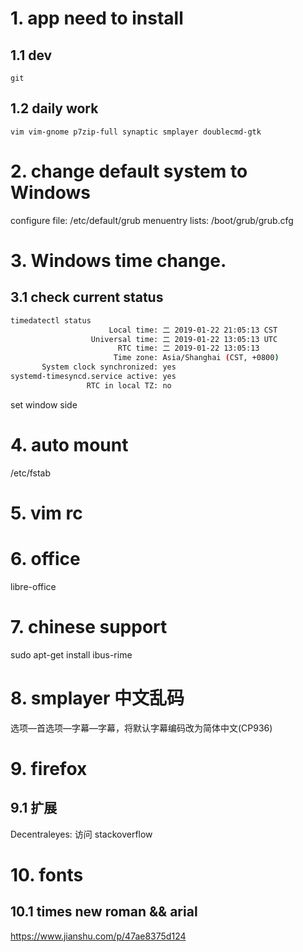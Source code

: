 # 1. app need to install
## 1.1 dev
```
git
```
## 1.2 daily work
```
vim vim-gnome p7zip-full synaptic smplayer doublecmd-gtk 
``` 

# 2. change default system to Windows
configure file: /etc/default/grub
menuentry lists: /boot/grub/grub.cfg


# 3. Windows time change.
## 3.1 check current status
```bash
timedatectl status
                      Local time: 二 2019-01-22 21:05:13 CST
                  Universal time: 二 2019-01-22 13:05:13 UTC
                        RTC time: 二 2019-01-22 13:05:13
                       Time zone: Asia/Shanghai (CST, +0800)
       System clock synchronized: yes
systemd-timesyncd.service active: yes
                 RTC in local TZ: no
```
set window side

# 4. auto mount
/etc/fstab

# 5. vim rc
# 6. office 
libre-office
# 7. chinese support
sudo apt-get install ibus-rime
# 8. smplayer 中文乱码
选项—首选项—字幕—字幕，将默认字幕编码改为简体中文(CP936)

# 9. firefox 
## 9.1 扩展
Decentraleyes: 访问 stackoverflow

# 10. fonts
## 10.1 times new roman && arial
https://www.jianshu.com/p/47ae8375d124
